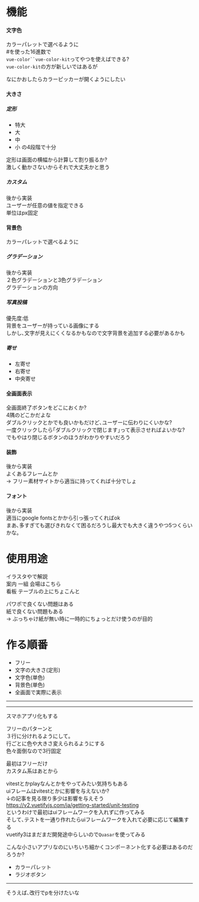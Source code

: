 # 機能
#### 文字色
カラーパレットで選べるように  
#を使った16進数で  
`vue-color``vue-color-kit`ってやつを使えばできる?  
`vue-color-kit`の方が新しいではあるが

なにかおしたらカラーピッカーが開くようにしたい

#### 大きさ 
##### 定形
* 特大
* 大
* 中
* 小
の4段階で十分  

定形は画面の横幅から計算して割り振るか?  
激しく動かさないからそれで大丈夫かと思う  

##### カスタム
後から実装  
ユーザーが任意の値を指定できる  
単位はpx固定

#### 背景色
カラーパレットで選べるように
##### グラデーション
後から実装  
２色グラデーションと3色グラデーション  
グラデーションの方向


##### 写真投稿
優先度:低  
背景をユーザーが持っている画像にする  
しかし､文字が見えにくくなるかもなので文字背景を追加する必要があるかも

##### 寄せ
* 左寄せ
* 右寄せ
* 中央寄せ


#### 全画面表示
全画面終了ボタンをどこにおくか?  
4隅のどこかだよな  
ダブルクリックとかでも良いかもだけど､ユーザーに伝わりにくいかな?  
一度クリックしたら｢ダブルクリックで閉じます｣って表示させればよいかな?  
でもやはり閉じるボタンのほうがわかりやすいだろう

#### 装飾
後から実装  
よくあるフレームとか  
-> フリー素材サイトから適当に持ってくれば十分でしょ

#### フォント
後から実装  
適当にgoogle fontsとかから引っ張ってくればok  
まあ､多すぎても選びきれなくて困るだろうし最大でも大きく違うやつ5つくらいかな｡


# 使用用途 
イラスタやで解説  
案内 一組 会場はこちら  
看板 テーブルの上にちょこんと  

パワポで良くない問題はある  
紙で良くない問題もある  
-> ぶっちゃけ紙が無い時に一時的にちょっとだけ使うのが目的  

# 作る順番
* フリー
* 文字の大きさ(定形)
* 文字色(単色)
* 背景色(単色)
* 全画面で実際に表示
---

---
スマホアプリ化もする  

フリーのパターンと  
３行に分けれるようにして｡  
行ごとに色や大きさ変えられるようにする  
色々面倒なので3行固定  

最初はフリーだけ  
カスタム系はあとから  

vitestとかplayなんとかをやってみたい気持ちもある  
uiフレームはvitestとかに影響を与えないか?  
↓の記事を見る限り多少は影響を与えそう  
https://v2.vuetifyjs.com/ja/getting-started/unit-testing  
というわけで最初はuiフレームワークを入れずに作ってみる  
そして､テストを一通り作れたらuiフレームワークを入れて必要に応じて編集する  
vuetify3はまだまだ開発途中らしいので`Quasar`を使ってみる



こんな小さいアプリなのにいちいち細かくコンポーネント化する必要はあるのだろうか?

* カラーパレット
* ラジオボタン

--- 
そうえば､改行でpを分けたいな